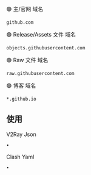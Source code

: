 🟢 主/官网 域名  
```
github.com
```

🟢 Release/Assets 文件 域名
```
objects.githubusercontent.com
```

🟢 Raw 文件 域名
```
raw.githubusercontent.com
```

🟢 博客 域名
```
*.github.io
```

## 使用
V2Ray Json
```
•
```

Clash Yaml
```
•
````
